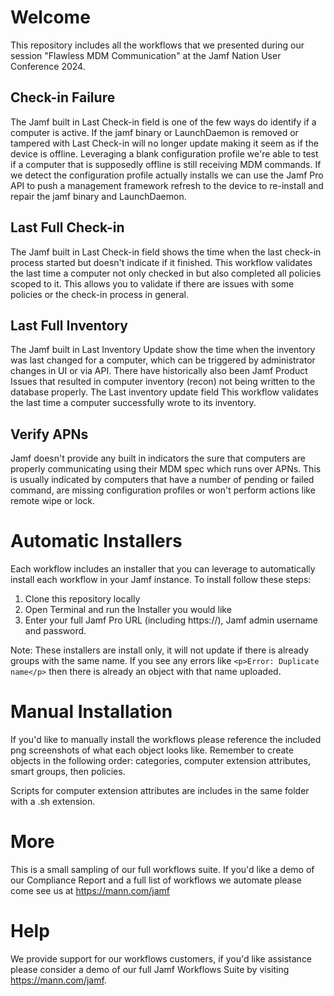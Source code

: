 # Welcome
This repository includes all the workflows that we presented during our session "Flawless MDM Communication" at the Jamf Nation User Conference 2024.

## Check-in Failure
The Jamf built in Last Check-in field is one of the few ways do identify if a computer is active. If the jamf binary or LaunchDaemon is removed or tampered with Last Check-in will no longer update making it seem as if the device is offline. Leveraging a blank configuration profile we're able to test if a computer that is supposedly offline is still receiving MDM commands. If we detect the configuration profile actually installs we can use the Jamf Pro API to push a management framework refresh to the device to re-install and repair the jamf binary and LaunchDaemon.

## Last Full Check-in
The Jamf built in Last Check-in field shows the time when the last check-in process started but doesn't indicate if it finished. This workflow validates the last time a computer not only checked in but also completed all policies scoped to it. This allows you to validate if there are issues with some policies or the check-in process in general.

## Last Full Inventory
The Jamf built in Last Inventory Update show the time when the inventory was last changed for a computer, which can be triggered by administrator changes in UI or via API. There have historically also been Jamf Product Issues that resulted in computer inventory (recon) not being written to the database properly. The Last inventory update field This workflow validates the last time a computer successfully wrote to its inventory.

## Verify APNs
Jamf doesn't provide any built in indicators the sure that computers are properly communicating using their MDM spec which runs over APNs. This is usually indicated by computers that have a number of pending or failed command, are missing configuration profiles or won't perform actions like remote wipe or lock.


# Automatic Installers
Each workflow includes an installer that you can leverage to automatically install each workflow in your Jamf instance. To install follow these steps:
1. Clone this repository locally
2. Open Terminal and run the Installer you would like
3. Enter your full Jamf Pro URL (including https://), Jamf admin username and password.

Note: These installers are install only, it will not update if there is already groups with the same name.  If you see any errors like `<p>Error: Duplicate name</p>` then there is already an object with that name uploaded.

# Manual Installation
If you'd like to manually install the workflows please reference the included png screenshots of what each object looks like.  Remember to create objects in the following order: categories, computer extension attributes, smart groups, then policies.

Scripts for computer extension attributes are includes in the same folder with a .sh extension.

# More
This is a small sampling of our full workflows suite. If you'd like a demo of our Compliance Report and a full list of workflows we automate please come see us at https://mann.com/jamf

# Help
We provide support for our workflows customers, if you'd like assistance please consider a demo of our full Jamf Workflows Suite by visiting https://mann.com/jamf.
